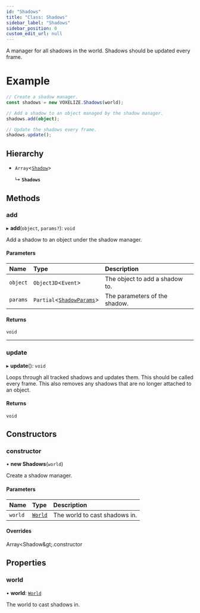 ```yaml
---
id: "Shadows"
title: "Class: Shadows"
sidebar_label: "Shadows"
sidebar_position: 0
custom_edit_url: null
---
```


A manager for all shadows in the world. Shadows should be updated every frame.

# Example
```ts
// Create a shadow manager.
const shadows = new VOXELIZE.Shadows(world);

// Add a shadow to an object managed by the shadow manager.
shadows.add(object);

// Update the shadows every frame.
shadows.update();
```

## Hierarchy

- `Array`<[`Shadow`](Shadow.md)\>

  ↳ **`Shadows`**

## Methods

### add

▸ **add**(`object`, `params?`): `void`

Add a shadow to an object under the shadow manager.

#### Parameters

| Name | Type | Description |
| :------ | :------ | :------ |
| `object` | `Object3D`<`Event`\> | The object to add a shadow to. |
| `params` | `Partial`<[`ShadowParams`](../modules.md#shadowparams-472)\> | The parameters of the shadow. |

#### Returns

`void`

___

### update

▸ **update**(): `void`

Loops through all tracked shadows and updates them. This should be called every frame.
This also removes any shadows that are no longer attached to an object.

#### Returns

`void`

## Constructors

### constructor

• **new Shadows**(`world`)

Create a shadow manager.

#### Parameters

| Name | Type | Description |
| :------ | :------ | :------ |
| `world` | [`World`](World.md) | The world to cast shadows in. |

#### Overrides

Array&lt;Shadow\&gt;.constructor

## Properties

### world

• **world**: [`World`](World.md)

The world to cast shadows in.
